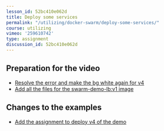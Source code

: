 ```yaml
---
lesson_id: 52bc410e062d
title: Deploy some services
permalink: "/utilizing/docker-swarm/deploy-some-services/"
course: utilizing
vimeo: '259610742'
type: assignment
discussion_id: 52bc410e062d
---
```


## Preparation for the video
* [Resolve the error and make the bg white again for v4](https://github.com/learndocker/docker_examples/commit/8e506bf)
* [Add all the files for the swarm-demo-lb:v1 image](https://github.com/learndocker/docker_examples/commit/3b8577a)

## Changes to the examples
* [Add the assignment to deploy v4 of the demo](https://github.com/learndocker/docker_examples/commit/77dbf8e)
